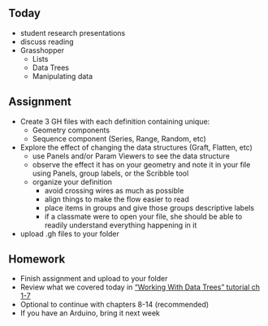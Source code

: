 
## Today

- student research presentations
- discuss reading
- Grasshopper
  - Lists
  - Data Trees
  - Manipulating data

## Assignment

  - Create 3 GH files with each definition containing unique:
    - Geometry components
    - Sequence component (Series, Range, Random, etc)
  - Explore the effect of changing the data structures (Graft, Flatten, etc)
    - use Panels and/or Param Viewers to see the data structure
    - observe the effect it has on your geometry and note it in your file using Panels, group labels, or the Scribble tool
    - organize your definition
      - avoid crossing wires as much as possible
      - align things to make the flow easier to read
      - place items in groups and give those groups descriptive labels
      - if a classmate were to open your file, she should be able to readily understand everything happening in it
  - upload .gh files to your folder

## Homework

- Finish assignment and upload to your folder
- Review what we covered today in [“Working With Data Trees” tutorial ch 1-7](https://www.youtube.com/playlist?list=PLGV167zE8gnV-mffyzD3mDhOrSM-CXaYW)
- Optional to continue with chapters 8-14 (recommended)
- If you have an Arduino, bring it next week
